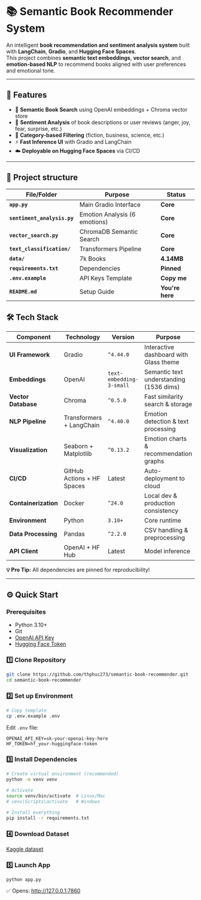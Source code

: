 # 📚 Semantic Book Recommender System

An intelligent **book recommendation and sentiment analysis system** built with **LangChain**, **Gradio**, and **Hugging Face Spaces**.  
This project combines **semantic text embeddings**, **vector search**, and **emotion-based NLP** to recommend books aligned with user preferences and emotional tone.

---

## 🚀 Features

- 🧠 **Semantic Book Search** using OpenAI embeddings + Chroma vector store  
- 💬 **Sentiment Analysis** of book descriptions or user reviews (anger, joy, fear, surprise, etc.)  
- 📖 **Category-based Filtering** (fiction, business, science, etc.)  
- ⚡ **Fast Inference UI** with Gradio and LangChain  
- ☁️ **Deployable on Hugging Face Spaces** via CI/CD  

---

## 🧩 Project structure

| File/Folder | Purpose | Status |
|-------------|---------|--------|
| **`app.py`** | Main Gradio Interface | **Core** |
| **`sentiment_analysis.py`** | Emotion Analysis (6 emotions) | **Core** |
| **`vector_search.py`** | ChromaDB Semantic Search | **Core** |
| **`text_classification/`** | Transformers Pipeline | **Core** |
| **`data/`** | 7k Books | **4.14MB** |
| **`requirements.txt`** | Dependencies | **Pinned** |
| **`.env.example`** | API Keys Template | **Copy me** |
| **`README.md`** | Setup Guide | **You're here** |

## 🛠️ Tech Stack

| Component | Technology | Version | Purpose |
|-----------|------------|---------|---------|
| **UI Framework** | Gradio | `^4.44.0` | Interactive dashboard with Glass theme |
| **Embeddings** | OpenAI | `text-embedding-3-small` | Semantic text understanding (1536 dims) |
| **Vector Database** | Chroma | `^0.5.0` | Fast similarity search & storage |
| **NLP Pipeline** | Transformers + LangChain | `^4.40.0` | Emotion detection & text processing |
| **Visualization** | Seaborn + Matplotlib | `^0.13.2` | Emotion charts & recommendation graphs |
| **CI/CD** | GitHub Actions + HF Spaces | Latest | Auto-deployment to cloud |
| **Containerization** | Docker | `^24.0` | Local dev & production consistency |
| **Environment** | Python | `3.10+` | Core runtime |
| **Data Processing** | Pandas | `^2.2.0` | CSV handling & preprocessing |
| **API Client** | OpenAI + HF Hub | Latest | Model inference |

**💡 Pro Tip:** All dependencies are pinned for reproducibility!

---

## ⚙️ Quick Start

### Prerequisites
- Python 3.10+
- Git
- [OpenAI API Key](https://platform.openai.com/account/api-keys)
- [Hugging Face Token](https://huggingface.co/settings/tokens)

### 1️⃣ Clone Repository
```bash
git clone https://github.com/thphuc273/semantic-book-recommender.git
cd semantic-book-recommender
```

### 2️⃣ Set up Environment
```bash
# Copy template
cp .env.example .env
```

Edit `.env` file:
```
OPENAI_API_KEY=sk-your-openai-key-here
HF_TOKEN=hf_your-huggingface-token
```

### 3️⃣ Install Dependencies
```bash
# Create virtual environment (recommended)
python -m venv venv

# Activate
source venv/bin/activate  # Linux/Mac
# venv\Scripts\activate   # Windows

# Install everything
pip install -r requirements.txt
```
### 4️⃣ Download Dataset

[Kaggle dataset](https://www.kaggle.com/datasets/dylanjcastillo/7k-books-with-metadata)

### 5️⃣ Launch App
```
python app.py
```

✅ Opens: http://127.0.0.1:7860